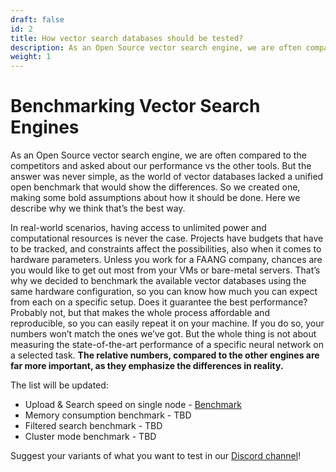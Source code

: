 ```yaml
---
draft: false
id: 2
title: How vector search databases should be tested?
description: As an Open Source vector search engine, we are often compared to the competitors and asked about our performance vs the other tools. But the answer was never simple, as the world of vector databases lacked a unified open benchmark that would show the differences. So we created one, making some bold assumptions about how it should be done. Here we describe why we think that’s the best way.
weight: 1
---
```


# Benchmarking Vector Search Engines

As an Open Source vector search engine, we are often compared to the competitors and asked about our performance vs the other tools.
But the answer was never simple, as the world of vector databases lacked a unified open benchmark that would show the differences.
So we created one, making some bold assumptions about how it should be done.
Here we describe why we think that’s the best way.


In real-world scenarios, having access to unlimited power and computational resources is never the case. Projects have budgets that have to be tracked, and constraints affect the possibilities, also when it comes to hardware parameters.
Unless you work for a FAANG company, chances are you would like to get out most from your VMs or bare-metal servers.
That’s why we decided to benchmark the available vector databases using the same hardware configuration, so you can know how much you can expect from each on a specific setup.
Does it guarantee the best performance? Probably not, but that makes the whole process affordable and reproducible, so you can easily repeat it on your machine.
If you do so, your numbers won’t match the ones we’ve got.
But the whole thing is not about measuring the state-of-the-art performance of a specific neural network on a selected task.
**The relative numbers, compared to the other engines are far more important, as they emphasize the differences in reality.**


The list will be updated:

* Upload & Search speed on single node - [Benchmark](/benchmarks/single-node-speed-benchmark/)
* Memory consumption benchmark - TBD
* Filtered search benchmark - TBD
* Cluster mode benchmark - TBD

Suggest your variants of what you want to test in our [Discord channel](https://qdrant.to/discord)!


